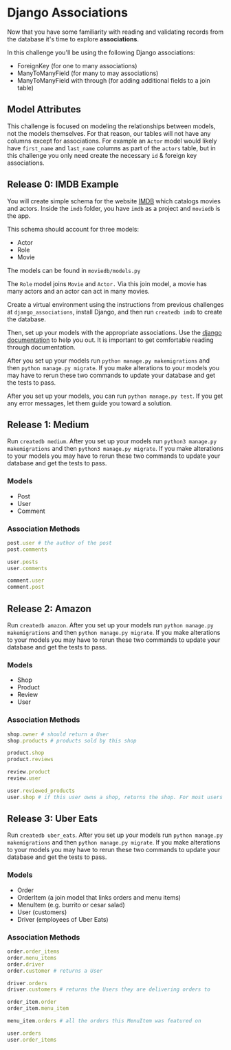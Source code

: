 # Django Associations
Now that you have some familiarity with reading and validating records from the database it's time to explore **associations**. 

In this challenge you'll be using the following Django associations:

* ForeignKey (for one to many associations)
* ManyToManyField (for many to may associations)
* ManyToManyField with through (for adding additional fields to a join table)

## Model Attributes
This challenge is focused on modeling the relationships between models, not the models themselves. For that reason, our tables will not have any columns except for associations. For example an `Actor` model would likely have `first_name` and `last_name` columns as part of the `actors` table, but in this challenge you only need create the necessary `id` & foreign key associations.


## Release 0: IMDB Example
You will create simple schema for the website [IMDB](http://imdb.com) which catalogs movies and actors. Inside the `imdb` folder, you have `imdb` as a project and `moviedb` is the app.

This schema should account for three models:
* Actor
* Role
* Movie

The models can be found in `moviedb/models.py`

The `Role` model joins `Movie` and `Actor.` Via this join model, a movie has many actors and an actor can act in many movies.

Create a virtual environment using the instructions from previous challenges at `django_associations`, install Django, and then run `createdb imdb` to create the database.



Then, set up your models with the appropriate associations. Use the [django documentation](https://docs.djangoproject.com/en/2.1/topics/db/examples/) to help you out. It is important to get comfortable reading through documentation.

After you set up your models run `python manage.py makemigrations` and then `python manage.py migrate`. If you make alterations to your models you may have to rerun these two commands to update your database and get the tests to pass.

After you set up your models, you can run `python manage.py test`. If you get any error messages, let them guide you toward a solution. 


## Release 1: Medium
Run `createdb medium`. After you set up your models run `python3 manage.py makemigrations` and then `python3 manage.py migrate`. If you make alterations to your models you may have to rerun these two commands to update your database and get the tests to pass. 

### Models
* Post
* User
* Comment

### Association Methods
```ruby
post.user # the author of the post
post.comments

user.posts
user.comments

comment.user
comment.post
```

## Release 2: Amazon

Run `createdb amazon`. After you set up your models run `python manage.py makemigrations` and then `python manage.py migrate`. If you make alterations to your models you may have to rerun these two commands to update your database and get the tests to pass. 

### Models
* Shop
* Product
* Review
* User

### Association Methods
```ruby
shop.owner # should return a User
shop.products # products sold by this shop

product.shop
product.reviews

review.product
review.user

user.reviewed_products
user.shop # if this user owns a shop, returns the shop. For most users this would return nil.
```

## Release 3: Uber Eats

Run `createdb uber_eats`. After you set up your models run `python manage.py makemigrations` and then `python manage.py migrate`. If you make alterations to your models you may have to rerun these two commands to update your database and get the tests to pass. 

### Models
* Order
* OrderItem (a join model that links orders and menu items)
* MenuItem (e.g. burrito or cesar salad)
* User (customers)
* Driver (employees of Uber Eats)


### Association Methods
```ruby
order.order_items
order.menu_items
order.driver
order.customer # returns a User

driver.orders
driver.customers # returns the Users they are delivering orders to

order_item.order
order_item.menu_item

menu_item.orders # all the orders this MenuItem was featured on

user.orders
user.order_items
```

